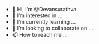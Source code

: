 - 👋 Hi, I’m @Devansurathva
- 👀 I’m interested in ...
- 🌱 I’m currently learning ...
- 💞️ I’m looking to collaborate on ...
- 📫 How to reach me ...

<!---
Devansurathva/Devansurathva is a ✨ special ✨ repository because its `README.md` (this file) appears on your GitHub profile.
You can click the Preview link to take a look at your changes.
--->
